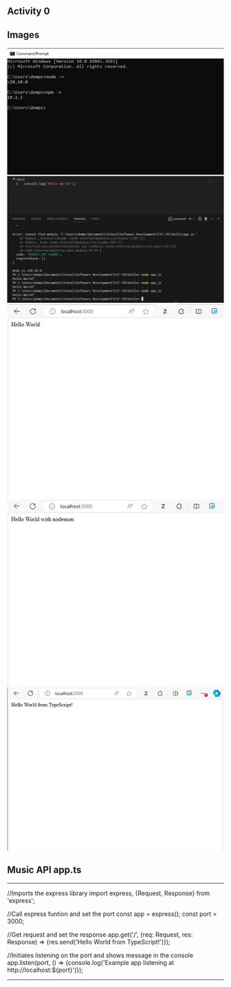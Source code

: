 ## Activity 0
## Images
![Node -v and npm -v in terminal](-v.jpg 'Node -v and npm -v in terminal')
![Hello world console application](terminal.jpg 'Hello world console application')
![Hello world in the browser](helloWorld.jpg 'Hello world in the browser')
![Hello world with nodemon](node2.jpg 'Hello world with nodemon')
![Typescript in browser](ts.jpg 'Typescript in browser')


## Music API app.ts
***
//Imports the express library
import express, {Request, Response} from 'express';

//Call express funtion and set the port
const app = express();
const port = 3000;

//Get request and set the response
app.get('/', (req: Request, res: Response) => {res.send('Hello World from TypeScript!')});

//Initiates listening on the port and shows message in the console
app.listen(port, () => {console.log('Example app listening at http://localhost:${port}')});
***
